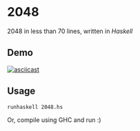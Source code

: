 # 2048

2048 in less than 70 lines, written in *Haskell*

## Demo

[![asciicast](https://asciinema.org/a/Ks5zVXowhyRz9UJpsf4KrKADS.svg)](https://asciinema.org/a/Ks5zVXowhyRz9UJpsf4KrKADS)

## Usage

``` shell
runhaskell 2048.hs
```

Or, compile using GHC and run :)
